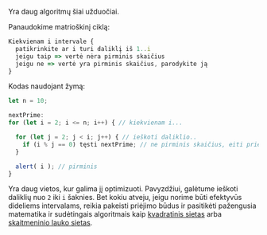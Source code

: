 Yra daug algoritmų šiai užduočiai.

Panaudokime matrioškinį ciklą:

```js
Kiekvienam i intervale {
  patikrinkite ar i turi daliklį iš 1..i
  jeigu taip => vertė nėra pirminis skaičius
  jeigu ne => vertė yra pirminis skaičius, parodykite ją
}
```

Kodas naudojant žymą:

```js run
let n = 10;

nextPrime:
for (let i = 2; i <= n; i++) { // kiekvienam i...

  for (let j = 2; j < i; j++) { // ieškoti daliklio..
    if (i % j == 0) tęsti nextPrime; // ne pirminis skaičius, eiti prie sekančio i
  }

  alert( i ); // pirminis
}
```

Yra daug vietos, kur galima jį optimizuoti. Pavyzdžiui, galėtume ieškoti daliklių nuo `2` iki `i` šaknies. Bet kokiu atveju, jeigu norime būti efektyvūs dideliems intervalams, reikia pakeisti priėjimo būdus ir pasitikėti pažengusia matematika ir sudėtingais algoritmais kaip [kvadratinis sietas](https://en.wikipedia.org/wiki/Quadratic_sieve) arba [skaitmeninio lauko sietas](https://en.wikipedia.org/wiki/General_number_field_sieve).

